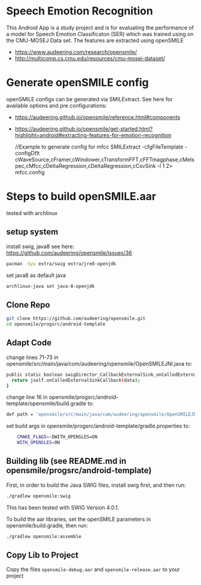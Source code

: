 # Speech Emotion Recognition

This Android App is a study project and is for evaluating the
performance of a model for Speech Emotion Classificaton (SER)
which was trained using on the CMU-MOSEJ Data set.
The features are extracted using openSMILE
- https://www.audeering.com/research/opensmile/
- http://multicomp.cs.cmu.edu/resources/cmu-mosei-dataset/

# Generate openSMILE config

openSMILE configs can be generated via SMILExtract.
See here for available options and pre configurations:
- https://audeering.github.io/opensmile/reference.html#components
- https://audeering.github.io/opensmile/get-started.html?highlight=android#extracting-features-for-emotion-recognition

    //Example to generate config for mfcc
    SMILExtract -cfgFileTemplate -configDflt cWaveSource,cFramer,cWindower,cTransformFFT,cFFTmagphase,cMelspec,cMfcc,cDeltaRegression,cDeltaRegression,cCsvSink -l 1 2> mfcc.config

# Steps to build openSMILE.aar

tested with archlinux

## setup system

install swig, java8 see here: https://github.com/audeering/opensmile/issues/36
```bash
pacman -Syu extra/swig extra/jre8-openjdk
```

set java8 as default java
```bash
archlinux-java set java-8-openjdk
```

## Clone Repo

```bash
git clone https://github.com/audeering/opensmile.git
cd opensmile/progsrc/android-template
```

## Adapt Code

change lines 71-73 in opensmile/src/main/java/com/audeering/opensmile/OpenSMILEJNI.java to:
```bash
public static boolean swigDirector_CallbackExternalSink_onCalledExternalSinkCallback(CallbackExternalSink jself, float[] data) {
  return jself.onCalledExternalSinkCallback(data);
}
```

change line 16 in opensmile/progsrc/android-template/opensmile/build.gradle to:
```bash
def path = 'opensmile/src/main/java/com/audeering/opensmile/OpenSMILEJNI.java'
```

set build args in opensmile/progsrc/android-template/gradle.properties to:
```bash
    CMAKE_FLAGS=-DWITH_OPENSLES=ON
    WITH_OPENSLES=ON
```

## Building lib (see README.md in opensmile/progsrc/android-template)

First, in order to build the Java SWIG files, install swig first, and then run:
```bash
./gradlew opensmile:swig
```
This has been tested with SWIG Version 4.0.1.

To build the aar libraries, set the openSMILE parameters in opensmile/build.gradle, then run:
```bash
./gradlew opensmile:assemble
```

## Copy Lib to Project

Copy the files `opensmile-debug.aar` and `opensmile-release.aar` to your project

